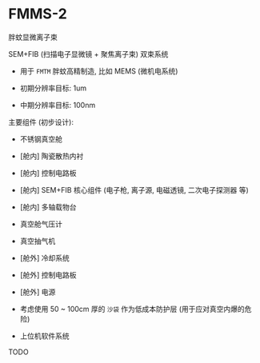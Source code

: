 # FMMS-2
胖蚊显微离子束

SEM+FIB (扫描电子显微镜 + 聚焦离子束) 双束系统

+ 用于 `FMTM` 胖蚊高精制造, 比如 MEMS (微机电系统)

+ 初期分辨率目标: 1um

+ 中期分辨率目标: 100nm

主要组件 (初步设计):

+ 不锈钢真空舱

+ [舱内] 陶瓷散热内衬

+ [舱内] 控制电路板

+ [舱内] SEM+FIB 核心组件
  (电子枪, 离子源, 电磁透镜, 二次电子探测器 等)

+ [舱内] 多轴载物台

+ 真空舱气压计

+ 真空抽气机

+ [舱外] 冷却系统

+ [舱外] 控制电路板

+ [舱外] 电源

+ 考虑使用 50 ~ 100cm 厚的 `沙袋`
  作为低成本防护层 (用于应对真空内爆的危险)

+ 上位机软件系统


TODO
